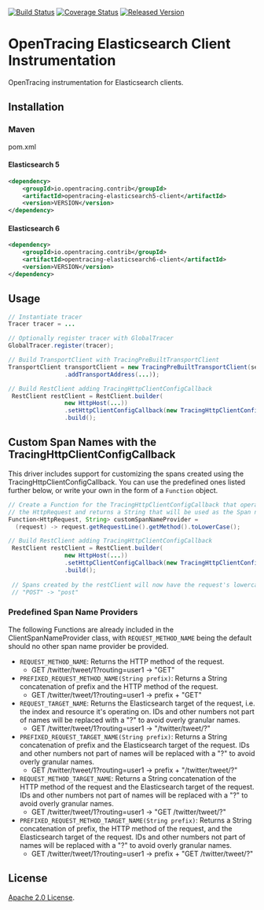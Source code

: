 [![Build Status][ci-img]][ci] [![Coverage Status][cov-img]][cov] [![Released Version][maven-img]][maven]

# OpenTracing Elasticsearch Client Instrumentation
OpenTracing instrumentation for Elasticsearch clients.

## Installation

### Maven
pom.xml

#### Elasticsearch 5

```xml
<dependency>
    <groupId>io.opentracing.contrib</groupId>
    <artifactId>opentracing-elasticsearch5-client</artifactId>
    <version>VERSION</version>
</dependency>
```

#### Elasticsearch 6

```xml
<dependency>
    <groupId>io.opentracing.contrib</groupId>
    <artifactId>opentracing-elasticsearch6-client</artifactId>
    <version>VERSION</version>
</dependency>
```

## Usage

```java
// Instantiate tracer
Tracer tracer = ...

// Optionally register tracer with GlobalTracer
GlobalTracer.register(tracer);

// Build TransportClient with TracingPreBuiltTransportClient
TransportClient transportClient = new TracingPreBuiltTransportClient(settings)
                .addTransportAddress(...));

// Build RestClient adding TracingHttpClientConfigCallback
 RestClient restClient = RestClient.builder(
                new HttpHost(...))
                .setHttpClientConfigCallback(new TracingHttpClientConfigCallback(tracer))
                .build();


```

## Custom Span Names with the TracingHttpClientConfigCallback
This driver includes support for customizing the spans created using the TracingHttpClientConfigCallback.
You can use the predefined ones listed further below, or write your own in the form of a `Function` object.
```java
// Create a Function for the TracingHttpClientConfigCallback that operates on
// the HttpRequest and returns a String that will be used as the Span name.
Function<HttpRequest, String> customSpanNameProvider =
  (request) -> request.getRequestLine().getMethod().toLowerCase();

// Build RestClient adding TracingHttpClientConfigCallback
 RestClient restClient = RestClient.builder(
                new HttpHost(...))
                .setHttpClientConfigCallback(new TracingHttpClientConfigCallback(tracer, customSpanNameProvider))
                .build();
 
 // Spans created by the restClient will now have the request's lowercase method name as the span name.
 // "POST" -> "post"
```

### Predefined Span Name Providers 
The following Functions are already included in the ClientSpanNameProvider class, with `REQUEST_METHOD_NAME` being the
default should no other span name provider be provided.

* `REQUEST_METHOD_NAME`: Returns the HTTP method of the request.
  * GET /twitter/tweet/1?routing=user1 -> "GET"
* `PREFIXED_REQUEST_METHOD_NAME(String prefix)`: Returns a String concatenation of prefix and the HTTP method of the request.
  * GET /twitter/tweet/1?routing=user1 -> prefix + "GET"
* `REQUEST_TARGET_NAME`: Returns the Elasticsearch target of the request, i.e. the index and resource it's operating on.
IDs and other numbers not part of names will be replaced with a "?" to avoid overly granular names.
  * GET /twitter/tweet/1?routing=user1 -> "/twitter/tweet/?"
* `PREFIXED_REQUEST_TARGET_NAME(String prefix)`: Returns a String concatenation of prefix and the Elasticsearch target of the request.
IDs and other numbers not part of names will be replaced with a "?" to avoid overly granular names.
  * GET /twitter/tweet/1?routing=user1 -> prefix + "/twitter/tweet/?"
* `REQUEST_METHOD_TARGET_NAME`: Returns a String concatenation of the HTTP method of the request and the Elasticsearch target of the request.
IDs and other numbers not part of names will be replaced with a "?" to avoid overly granular names.
  * GET /twitter/tweet/1?routing=user1 -> "GET /twitter/tweet/?"
* `PREFIXED_REQUEST_METHOD_TARGET_NAME(String prefix)`: Returns a String concatenation of prefix, the HTTP method of the request, and
the Elasticsearch target of the request. IDs and other numbers not part of names will be replaced with a "?" to avoid overly granular names.
  * GET /twitter/tweet/1?routing=user1 -> prefix + "GET /twitter/tweet/?"
  
## License

[Apache 2.0 License](./LICENSE).

[ci-img]: https://travis-ci.org/opentracing-contrib/java-elasticsearch-client.svg?branch=master
[ci]: https://travis-ci.org/opentracing-contrib/java-elasticsearch-client
[cov-img]: https://coveralls.io/repos/github/opentracing-contrib/java-elasticsearch-client/badge.svg?branch=master
[cov]: https://coveralls.io/github/opentracing-contrib/java-elasticsearch-client?branch=master
[maven-img]: https://img.shields.io/maven-central/v/io.opentracing.contrib/opentracing-elasticsearch6-client.svg
[maven]: http://search.maven.org/#search%7Cga%7C1%7Copentracing-elasticsearch6-client
